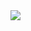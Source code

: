 <a href="https://www.telerik.com/kendo-react-ui/?utm_medium=referral&utm_source=npm&utm_campaign=kendo-ui-react-trial-npm-treelist&utm_content=banner" target="_blank">
<img src="https://www.telerik.com/kendo-react-ui/npm-banner.svg">
</a>